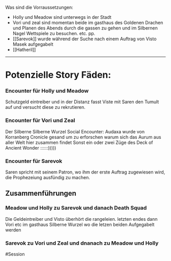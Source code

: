 Was sind die Vorraussetzungen:
* Holly und Meadow sind unterwegs in der Stadt
* Vori und zeal sind momentan beide im gasthaus des Goldenen Drachen und Planen des Abends durch die gassen zu gehen und im Silbernen Nagel Wettspiele zu besuchen. etc. pp.
* [[Sarevok]] wurde während der Suche nach einem  Auftrag von Visto Masek aufgegabelt
* [[Hatheril]]
___
# Potenzielle Story Fäden:
### Encounter für Holly und Meadow
Schutzgeld eintreiber und in der Distanz fasst Viste mit Saren den Tumult auf und versucht diese zu rekrutieren. 

### Encounter für Vori und Zeal
Der Silberne Silberne Wurzel Social Encounter:  Audaxa wurde von Korranberg Cronicle gesand um zu erforschen warum sich das Aurum aus aller Welt hier zusammen findet
Sonst ein oder zwei Züge des Deck of Ancient Wonder ::::::)))))

### Encounter für Sarevok
Saren spricht mit seinem Patron, wo ihm der erste Auftrag zugewiesen wird, die Prophezeiung ausfündig zu machen.  

## Zusammenführungen

### Meadow und Holly zu Sarevok und danach Death Squad 
Die Geldeintreiber und Visto überhört die rangeleien. letzten endes dann Vori etc im gasthaus Silberne Wurzel wo die letzen beiden Aufgegabelt werden
### Sarevok zu Vori und Zeal und dnanach zu Meadow und Holly 




#Session 